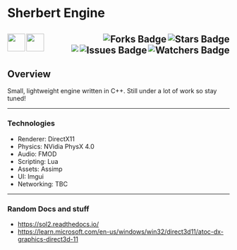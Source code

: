 # Sherbert Engine

<!-- Header Start -->
  <a href = "https://learn.microsoft.com/en-us/cpp/cpp-language"> <img align="left" height="40" img width="40" src="https://cdn.simpleicons.org/c++"> </a>
    <a href = "https://www.lua.org/docs.html"> <img align="left" height="40" img width="40" src="https://cdn.simpleicons.org/lua"> </a>
<img align="right" alt="Stars Badge" src="https://img.shields.io/github/stars/jdsherbert/Sherbert-Engine?label=%E2%AD%90"/>
<img align="right" alt="Forks Badge" src="https://img.shields.io/github/forks/jdsherbert/Sherbert-Engine?label=%F0%9F%8D%B4"/>
<img align="right" alt="Watchers Badge" src="https://img.shields.io/github/watchers/jdsherbert/Sherbert-Engine?label=%F0%9F%91%81%EF%B8%8F"/>
<img align="right" alt="Issues Badge" src="https://img.shields.io/github/issues/jdsherbert/Sherbert-Engine?label=%E2%9A%A0%EF%B8%8F"/>
<img align="right" src="https://hits.seeyoufarm.com/api/count/incr/badge.svg?url=https%3A%2F%2Fgithub.com%2FJDSherbert%2FSherbert-Engine%2Fhit-counter%2FREADME&count_bg=%2379C83D&title_bg=%23555555&labelColor=0E1128&title=🔍&style=for-the-badge">
  <br></br>
-----------------------------------------------------------------------
  
## Overview
Small, lightweight engine written in C++.
Still under a lot of work so stay tuned!

-----------------------------------------------------------------------

### Technologies

- Renderer:   DirectX11
- Physics:    NVidia PhysX 4.0
- Audio:      FMOD
- Scripting:  Lua
- Assets:     Assimp
- UI:         Imgui
- Networking: TBC

-----------------------------------------------------------------------

### Random Docs and stuff

- https://sol2.readthedocs.io/
- https://learn.microsoft.com/en-us/windows/win32/direct3d11/atoc-dx-graphics-direct3d-11
